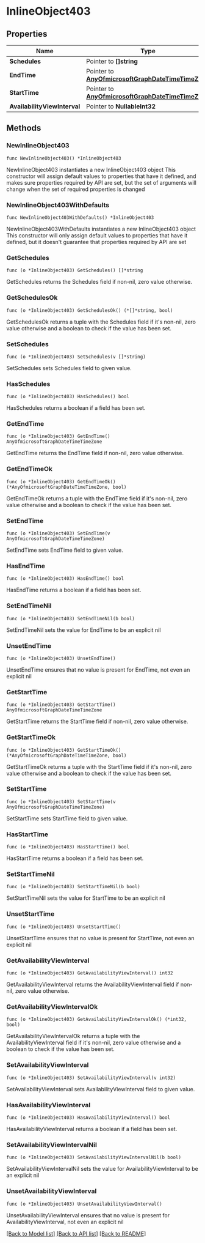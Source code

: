 # InlineObject403

## Properties

Name | Type | Description | Notes
------------ | ------------- | ------------- | -------------
**Schedules** | Pointer to **[]string** |  | [optional] 
**EndTime** | Pointer to [**AnyOfmicrosoftGraphDateTimeTimeZone**](anyOf&lt;microsoft.graph.dateTimeTimeZone&gt;.md) |  | [optional] 
**StartTime** | Pointer to [**AnyOfmicrosoftGraphDateTimeTimeZone**](anyOf&lt;microsoft.graph.dateTimeTimeZone&gt;.md) |  | [optional] 
**AvailabilityViewInterval** | Pointer to **NullableInt32** |  | [optional] 

## Methods

### NewInlineObject403

`func NewInlineObject403() *InlineObject403`

NewInlineObject403 instantiates a new InlineObject403 object
This constructor will assign default values to properties that have it defined,
and makes sure properties required by API are set, but the set of arguments
will change when the set of required properties is changed

### NewInlineObject403WithDefaults

`func NewInlineObject403WithDefaults() *InlineObject403`

NewInlineObject403WithDefaults instantiates a new InlineObject403 object
This constructor will only assign default values to properties that have it defined,
but it doesn't guarantee that properties required by API are set

### GetSchedules

`func (o *InlineObject403) GetSchedules() []*string`

GetSchedules returns the Schedules field if non-nil, zero value otherwise.

### GetSchedulesOk

`func (o *InlineObject403) GetSchedulesOk() (*[]*string, bool)`

GetSchedulesOk returns a tuple with the Schedules field if it's non-nil, zero value otherwise
and a boolean to check if the value has been set.

### SetSchedules

`func (o *InlineObject403) SetSchedules(v []*string)`

SetSchedules sets Schedules field to given value.

### HasSchedules

`func (o *InlineObject403) HasSchedules() bool`

HasSchedules returns a boolean if a field has been set.

### GetEndTime

`func (o *InlineObject403) GetEndTime() AnyOfmicrosoftGraphDateTimeTimeZone`

GetEndTime returns the EndTime field if non-nil, zero value otherwise.

### GetEndTimeOk

`func (o *InlineObject403) GetEndTimeOk() (*AnyOfmicrosoftGraphDateTimeTimeZone, bool)`

GetEndTimeOk returns a tuple with the EndTime field if it's non-nil, zero value otherwise
and a boolean to check if the value has been set.

### SetEndTime

`func (o *InlineObject403) SetEndTime(v AnyOfmicrosoftGraphDateTimeTimeZone)`

SetEndTime sets EndTime field to given value.

### HasEndTime

`func (o *InlineObject403) HasEndTime() bool`

HasEndTime returns a boolean if a field has been set.

### SetEndTimeNil

`func (o *InlineObject403) SetEndTimeNil(b bool)`

 SetEndTimeNil sets the value for EndTime to be an explicit nil

### UnsetEndTime
`func (o *InlineObject403) UnsetEndTime()`

UnsetEndTime ensures that no value is present for EndTime, not even an explicit nil
### GetStartTime

`func (o *InlineObject403) GetStartTime() AnyOfmicrosoftGraphDateTimeTimeZone`

GetStartTime returns the StartTime field if non-nil, zero value otherwise.

### GetStartTimeOk

`func (o *InlineObject403) GetStartTimeOk() (*AnyOfmicrosoftGraphDateTimeTimeZone, bool)`

GetStartTimeOk returns a tuple with the StartTime field if it's non-nil, zero value otherwise
and a boolean to check if the value has been set.

### SetStartTime

`func (o *InlineObject403) SetStartTime(v AnyOfmicrosoftGraphDateTimeTimeZone)`

SetStartTime sets StartTime field to given value.

### HasStartTime

`func (o *InlineObject403) HasStartTime() bool`

HasStartTime returns a boolean if a field has been set.

### SetStartTimeNil

`func (o *InlineObject403) SetStartTimeNil(b bool)`

 SetStartTimeNil sets the value for StartTime to be an explicit nil

### UnsetStartTime
`func (o *InlineObject403) UnsetStartTime()`

UnsetStartTime ensures that no value is present for StartTime, not even an explicit nil
### GetAvailabilityViewInterval

`func (o *InlineObject403) GetAvailabilityViewInterval() int32`

GetAvailabilityViewInterval returns the AvailabilityViewInterval field if non-nil, zero value otherwise.

### GetAvailabilityViewIntervalOk

`func (o *InlineObject403) GetAvailabilityViewIntervalOk() (*int32, bool)`

GetAvailabilityViewIntervalOk returns a tuple with the AvailabilityViewInterval field if it's non-nil, zero value otherwise
and a boolean to check if the value has been set.

### SetAvailabilityViewInterval

`func (o *InlineObject403) SetAvailabilityViewInterval(v int32)`

SetAvailabilityViewInterval sets AvailabilityViewInterval field to given value.

### HasAvailabilityViewInterval

`func (o *InlineObject403) HasAvailabilityViewInterval() bool`

HasAvailabilityViewInterval returns a boolean if a field has been set.

### SetAvailabilityViewIntervalNil

`func (o *InlineObject403) SetAvailabilityViewIntervalNil(b bool)`

 SetAvailabilityViewIntervalNil sets the value for AvailabilityViewInterval to be an explicit nil

### UnsetAvailabilityViewInterval
`func (o *InlineObject403) UnsetAvailabilityViewInterval()`

UnsetAvailabilityViewInterval ensures that no value is present for AvailabilityViewInterval, not even an explicit nil

[[Back to Model list]](../README.md#documentation-for-models) [[Back to API list]](../README.md#documentation-for-api-endpoints) [[Back to README]](../README.md)



